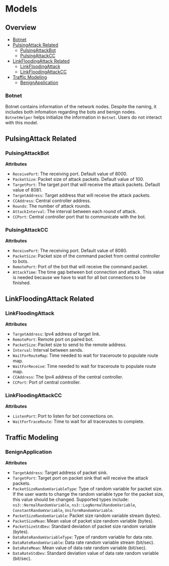 # Models

## Overview

-   [Botnet](#botnet)
-   [PulsingAttack Related](#pulsingattack)
    -   [PulsingAttackBot](#pulsingattackbot)
    -   [PulsingAttackCC](#pulsingattackcc)
-   [LinkFloodingAttack Related](#linkfloodingattack-related)
    -   [LinkFloodingAttack](#linkfloodingattack)
    -   [LinkFloodingAttackCC](#linkfloodingattackcc)
-   [Traffic Modeling](#traffic-modeling)
    -   [BenignApplication](#benignapplication)

### Botnet

Botnet contains information of the network nodes. Despite the naming, it includes both infomation regarding the bots and benign nodes. `BotnetHelper` helps initialize the information in `Botnet`. Users do not interact with this model.

## PulsingAttack Related

### PulsingAttackBot

**Attributes**

-   `ReceivePort`: The receiving port. Default value of 8000.
-   `PacketSize`: Packet size of attack packets. Default value of 100.
-   `TargetPort`: The target port that will receive the attack packets. Default value of
    8081\.
-   `TargetAddress`: Target address that will receive the attack packets.
-   `CCAddress`: Central controller address.
-   `Rounds`: The number of attack rounds.
-   `AttackInterval`: The interval between each round of attack.
-   `CCPort`: Central controller port that to communicate with the bot.

### PulsingAttackCC

**Attributes**

-   `ReceivePort`: The receiving port. Default value of 8080.
-   `PacketSize`: Packet size of the command packet from central controller to bots.
-   `RemotePort`: Port of the bot that will receive the command packet.
-   `AttackTime`: The time gap between bot connection and attack. This value is needed
    because we have to wait for all bot connections to be finished.

## LinkFloodingAttack Related

### LinkFloodingAttack

**Attributes**

-   `TargetAddress`: Ipv4 address of target link.
-   `RemotePort`: Remote port on paired bot.
-   `PacketSize`: Packet size to send to the remote address.
-   `Interval`: Interval between sends.
-   `WaitForRouteMap`: Time needed to wait for traceroute to populate route map.
-   `WaitForReceive`: Time needed to wait for traceroute to populate route map.
-   `CCAddress`: The Ipv4 address of the central controller.
-   `CCPort`: Port of central controller.

### LinkFloodingAttackCC

**Attributes**

-   `ListenPort`: Port to listen for bot connections on.
-   `WaitForTraceRoute`: Time to wait for all traceroutes to complete.

## Traffic Modeling

### BenignApplication

**Attributes**

-   `TargetAddress`: Target address of packet sink.
-   `TargetPort`: Target port on packet sink that will receive the attack packets.
-   `PacketSizeRandomVariableType`: Type of random variable for packet size. If the user wants to change the random variable type for the packet size, this value should be changed. Supported types include: `ns3::NormalRandomVariable`, `ns3::LogNormalRandomVariable`, `ConstantRandomVariable`, `UniformRandomVariable`.
-   `PacketSizeRandomVariable`: Packet size random variable stream (bytes).
-   `PacketSizeMean`: Mean value of packet size random variable (bytes).
-   `PacketSizeStdDev`: Standard deviation of packet size random variable (bytes).
-   `DataRateRandomVariableType`: Type of random variable for data rate.
-   `DataRateRandomVariable`: Data rate random variable stream (bit/sec).
-   `DataRateMean`: Mean value of data rate random variable (bit/sec).
-   `DataRateStdDev`: Standard deviation value of data rate random variable (bit/sec).
